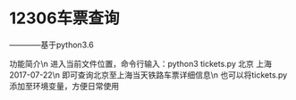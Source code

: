 # 12306车票查询
————基于python3.6

功能简介\n
进入当前文件位置，命令行输入：python3 tickets.py 北京 上海 2017-07-22\n
即可查询北京至上海当天铁路车票详细信息\n
也可以将tickets.py添加至环境变量，方便日常使用
